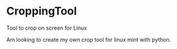 # CroppingTool
Tool to crop on screen for Linux

Am looking to create my own crop tool for linux mint with python.
